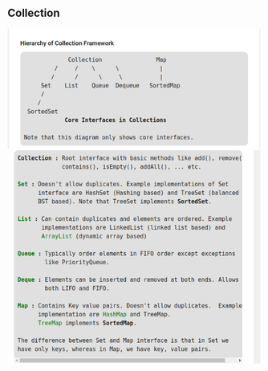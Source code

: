 ## Collection

![](https://github.com/BrajeshKumarchaudhary/springcloudconfig_properties/blob/master/core-java/collection1.png)
![](https://github.com/BrajeshKumarchaudhary/springcloudconfig_properties/blob/master/core-java/collection2.png)

